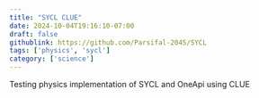 ```yaml
---
title: "SYCL CLUE"
date: 2024-10-04T19:16:10-07:00
draft: false
githublink: https://github.com/Parsifal-2045/SYCL
tags: ['physics', 'sycl']
category: ['science']
---
```


Testing physics implementation of SYCL and OneApi using CLUE

